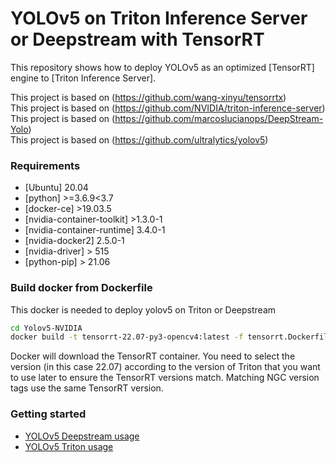 # YOLOv5 on Triton Inference Server or Deepstream with TensorRT

This repository shows how to deploy YOLOv5 as an optimized [TensorRT] engine to [Triton Inference Server].

This project is based on (https://github.com/wang-xinyu/tensorrtx)  
This project is based on (https://github.com/NVIDIA/triton-inference-server)  
This project is based on (https://github.com/marcoslucianops/DeepStream-Yolo)  
This project is based on (https://github.com/ultralytics/yolov5)  

### Requirements

* [Ubuntu] 20.04
* [python]	>=3.6.9<3.7
* [docker-ce]	>19.03.5	
* [nvidia-container-toolkit] >1.3.0-1	
* [nvidia-container-runtime]	3.4.0-1	
* [nvidia-docker2]	2.5.0-1	
* [nvidia-driver]	> 515	
* [python-pip]	> 21.06	

### Build docker from Dockerfile

This docker is needed to deploy yolov5 on Triton or Deepstream

```bash
cd Yolov5-NVIDIA
docker build -t tensorrt-22.07-py3-opencv4:latest -f tensorrt.Dockerfile .
```

Docker will download the TensorRT container. You need to select the version (in this case 22.07) according to the version of Triton that you want to use later to ensure the TensorRT versions match. Matching NGC version tags use the same TensorRT version.

### Getting started

* [YOLOv5 Deepstream usage](deepstream/Deepstream.md)
* [YOLOv5 Triton usage](triton-deploy/Triton.md)


